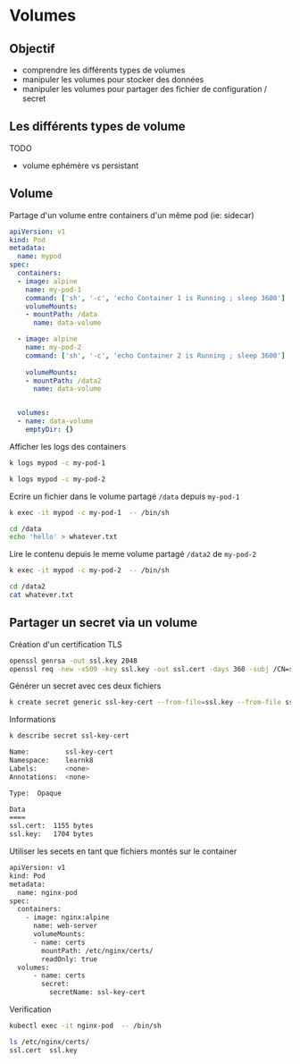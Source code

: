 # Volumes


## Objectif

* comprendre les différents types de volumes
* manipuler les volumes pour stocker des données 
* manipuler les volumes pour partager des fichier de configuration / secret


## Les différents types de volume 

TODO 

* volume ephémère vs persistant


## Volume


Partage d'un volume entre containers d'un même pod (ie: sidecar)

```yaml
apiVersion: v1
kind: Pod
metadata:
  name: mypod
spec:
  containers:
  - image: alpine
    name: my-pod-1
    command: ['sh', '-c', 'echo Container 1 is Running ; sleep 3600']
    volumeMounts:
    - mountPath: /data
      name: data-volume

  - image: alpine
    name: my-pod-2
    command: ['sh', '-c', 'echo Container 2 is Running ; sleep 3600']
    
    volumeMounts:
    - mountPath: /data2
      name: data-volume


  volumes:
  - name: data-volume
    emptyDir: {}
```

Afficher les logs des containers 

```bash
k logs mypod -c my-pod-1 

k logs mypod -c my-pod-2
```

Ecrire un fichier dans le volume partagé `/data`  depuis `my-pod-1` 

```bash
k exec -it mypod -c my-pod-1  -- /bin/sh

cd /data
echo 'hello' > whatever.txt
```

Lire le contenu depuis le meme volume partagé `/data2`  de `my-pod-2` 

```bash
k exec -it mypod -c my-pod-2  -- /bin/sh

cd /data2
cat whatever.txt
```


## Partager un secret via un volume


Création d'un certification TLS

```bash
openssl genrsa -out ssl.key 2048
openssl req -new -x509 -key ssl.key -out ssl.cert -days 360 -subj /CN=secret-server.example.com
```

Générer un secret avec ces deux fichiers 

```bash
k create secret generic ssl-key-cert --from-file=ssl.key --from-file ssl.cert
```

Informations 

```bash
k describe secret ssl-key-cert

Name:         ssl-key-cert
Namespace:    learnk8
Labels:       <none>
Annotations:  <none>

Type:  Opaque

Data
====
ssl.cert:  1155 bytes
ssl.key:   1704 bytes

```


Utiliser les secets en tant que fichiers montés sur le container 


```bash
apiVersion: v1
kind: Pod
metadata:
  name: nginx-pod
spec:
  containers:
    - image: nginx:alpine
      name: web-server
      volumeMounts:
      - name: certs
        mountPath: /etc/nginx/certs/
        readOnly: true
  volumes:
      - name: certs
        secret:
          secretName: ssl-key-cert
```

Verification 

```bash
kubectl exec -it nginx-pod  -- /bin/sh

ls /etc/nginx/certs/
ssl.cert  ssl.key
```
